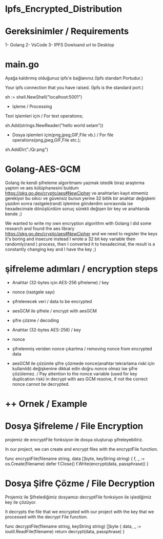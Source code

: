 # Ipfs_Encrypted_Distribution

# Gereksinimler / Requirements
1- Golang
2- VsCode
3- IPFS Dowloand url to Desktop

# main.go
Ayağa kaldırmış olduğunuz ipfs'e bağlanınız.(Ipfs standart Portudur.)

Your ipfs connection that you have raised. (Ipfs is the standard port.)

sh := shell.NewShell("localhost:5001")

- Işleme / Processing

Text işlemleri için / For text operations;



sh.Add(strings.NewReader("hello world selam"))

- Dosya işlemleri için(png,jpeg,GIF,File vb.) / For file operations(png,jpeg,GIF,File etc.);

sh.AddDir("./Qr.png")


# Golang-AES-GCM
Golang ile kendi şifreleme algoritmamı yazmak istedik biraz araştırma yaptım ve aes kütüphanesini buldum https://pkg.go.dev/crypto/aes#NewCipher ve anahtarları kayıt etmemiz gerekiyor bu sıkıcı ve güvensiz bunun yerine 32 bitlik bir anahtar değişkeni yazdım sonra rastgele(rand) işlemine gönderdim sonrasında ise hexadecimale dönüştürdüm sonuç sürekli değişen bir key ve anahtarıda bende ;)

We wanted to write my own encryption algorithm with Golang I did some research and found the aes library https://pkg.go.dev/crypto/aes#NewCipher and we need to register the keys it's boring and insecure instead I wrote a 32 bit key variable then randomly(rand ) process, then I converted it to hexadecimal, the result is a constantly changing key and I have the key ;)

# şifreleme adımları / encryption steps
- Anahtar (32-bytes için AES-256 şifreleme) / key

- nonce (rastgele sayı)
 
- şifrelenecek veri / data to be encrypted

- aesGCM ile şifrele / encrypt with aesGCM

- şifre çözme / decoding

- Anahtar (32-bytes AES-256) / key

- nonce

- şifrelenmiş veriden nonce çıkartma / removing nonce from encrypted data

- aesGCM ile çözümle şifre çözmede nonce(anahtar tekrarlama riski için kullanıldı) değişkenine dikkat edin doğru nonce olmaz ise şifre çözülemez. / Pay attention to the nonce variable (used for key duplication risk) in decrypt with aes GCM resolve, if not the correct nonce cannot be decrypted.

# ++ Ornek / Example
# Dosya Şifreleme / File Encryption
projemiz de encryptFile fonksiyon ile dosya oluşturup şifreleyebiliriz.

In our project, we can create and encrypt files with the encryptFile function.

func encryptFile(filename string, data []byte, keyString string) { f, _ := os.Create(filename) defer f.Close() f.Write(encrypt(data, passphrase)) }

# Dosya Şifre Çözme / File Decryption
Projemiz ile Şifrelediğimiz dosyamızı decryptFile fonksiyon ile işlediğimiz key ile çözüyor.

It decrypts the file that we encrypted with our project with the key that we processed with the decrypt File function.

func decryptFile(filename string, keyString string) []byte { data, _ := ioutil.ReadFile(filename) return decrypt(data, passphrase) }
